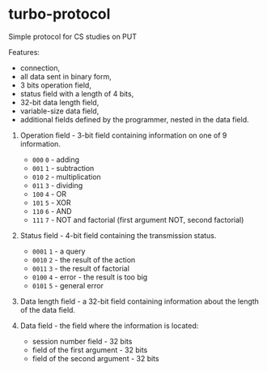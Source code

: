 # turbo-protocol
Simple protocol for CS studies on PUT

Features:
* connection,
* all data sent in binary form,
* 3 bits operation field,
* status field with a length of 4 bits,
* 32-bit data length field,
* variable-size data field,
* additional fields defined by the programmer, nested in the data field.

1. Operation field - 3-bit field containing information on one of 9 information.
    * `000` `0` - adding
    * `001` `1` - subtraction
    * `010` `2` - multiplication
    * `011` `3` - dividing
    * `100` `4` - OR
    * `101` `5` - XOR
    * `110` `6` - AND
    * `111` `7` - NOT and factorial (first argument NOT, second factorial)

2. Status field - 4-bit field containing the transmission status.
    * `0001` `1` - a query
    * `0010` `2` - the result of the action
    * `0011` `3` - the result of factorial
    * `0100` `4` - error - the result is too big
    * `0101` `5` - general error

3. Data length field - a 32-bit field containing information about the length of the data field.
4. Data field - the field where the information is located:
    * session number field - 32 bits
    * field of the first argument - 32 bits
    * field of the second argument - 32 bits